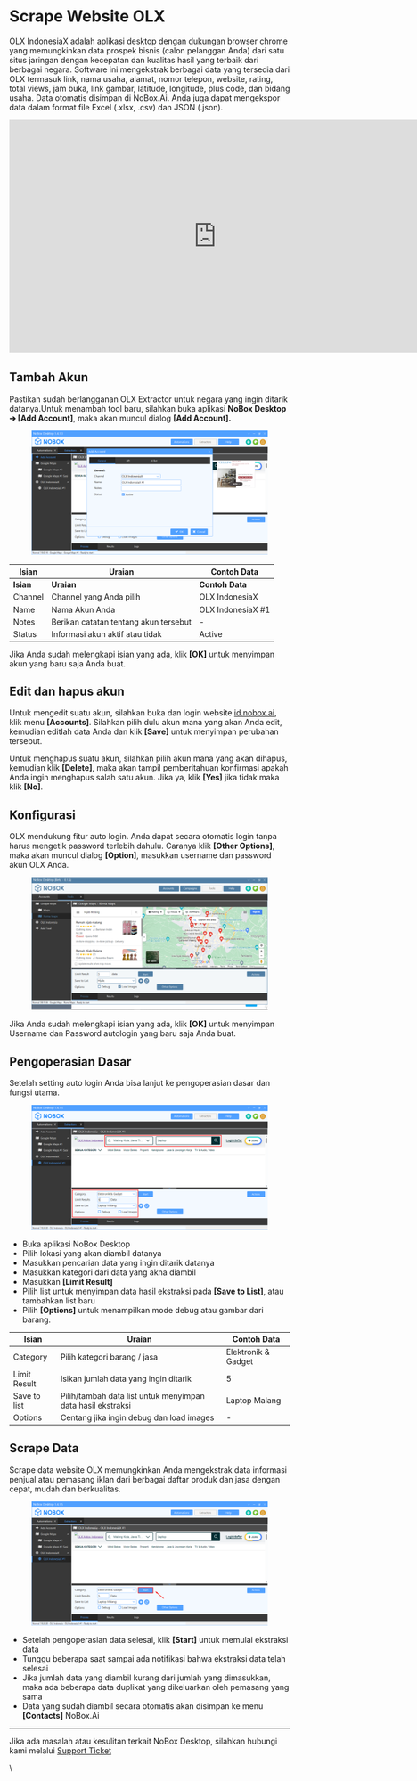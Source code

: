# <i class="fa-regular fa-store-alt"></i> Scrape Website OLX

OLX IndonesiaX adalah aplikasi desktop dengan dukungan browser chrome yang memungkinkan data prospek bisnis (calon pelanggan Anda) dari satu situs jaringan dengan kecepatan dan kualitas hasil yang terbaik dari berbagai negara. Software ini mengekstrak berbagai data yang tersedia dari OLX termasuk link, nama usaha, alamat, nomor telepon, website, rating, total views, jam buka, link gambar, latitude, longitude, plus code, dan bidang usaha. Data otomatis disimpan di NoBox.Ai. Anda juga dapat mengekspor data dalam format file Excel (.xlsx, .csv) dan JSON (.json).

<iframe width="742" height="418" src="https://www.youtube.com/embed/5wFLy1SciEA/" title="01. Instalasi NoBox Desktop" frameborder="0" allow="accelerometer; autoplay; clipboard-write; encrypted-media; gyroscope; picture-in-picture; web-share" referrerpolicy="strict-origin-when-cross-origin" allowfullscreen></iframe>

## **Tambah Akun**

Pastikan sudah berlangganan OLX Extractor untuk negara yang ingin ditarik datanya.Untuk menambah tool baru, silahkan buka aplikasi **NoBox Desktop ➔ \[Add Account]**, maka akan muncul dialog **\[Add Account].**

<figure><img src="../../.gitbook/assets/New Acccount OLX.png" alt=""><figcaption></figcaption></figure>

| Isian     | Uraian                                | Contoh Data       |
| --------- | ------------------------------------- | ----------------- |
| **Isian** | **Uraian**                            | **Contoh Data**   |
| Channel   | Channel yang Anda pilih               | OLX IndonesiaX    |
| Name      | Nama Akun Anda                        | OLX IndonesiaX #1 |
| Notes     | Berikan catatan tentang akun tersebut | -                 |
| Status    | Informasi akun aktif atau tidak       | Active            |

Jika Anda sudah melengkapi isian yang ada, klik **\[OK]** untuk menyimpan akun yang baru saja Anda buat.

## **Edit dan hapus akun**

Untuk mengedit suatu akun, silahkan buka dan login website [id.nobox.ai](https://id.nobox.ai/), klik menu **\[Accounts]**. Silahkan pilih dulu akun mana yang akan Anda edit, kemudian editlah data Anda dan klik **\[Save]** untuk menyimpan perubahan tersebut.

Untuk menghapus suatu akun, silahkan pilih akun mana yang akan dihapus, kemudian klik **\[Delete]**, maka akan tampil pemberitahuan konfirmasi apakah Anda ingin menghapus salah satu akun. Jika ya, klik **\[Yes]** jika tidak maka klik **\[No]**.

## **Konfigurasi**

OLX mendukung fitur auto login. Anda dapat secara otomatis login tanpa harus mengetik password terlebih dahulu. Caranya klik **\[Other Options]**, maka akan muncul dialog **\[Option]**, masukkan username dan password akun OLX Anda.

<figure><img src="../../.gitbook/assets/Konfigurasi.png" alt=""><figcaption></figcaption></figure>

Jika Anda sudah melengkapi isian yang ada, klik **\[OK]** untuk menyimpan Username dan Password autologin yang baru saja Anda buat.

## **Pengoperasian Dasar**

Setelah setting auto login Anda bisa lanjut ke pengoperasian dasar dan fungsi utama.

<figure><img src="../../.gitbook/assets/Pengoperasian OLX.png" alt=""><figcaption></figcaption></figure>

- Buka aplikasi NoBox Desktop
- Pilih lokasi yang akan diambil datanya
- Masukkan pencarian data yang ingin ditarik datanya
- Masukkan kategori dari data yang akna diambil
- Masukkan **\[Limit Result]**
- Pilih list untuk menyimpan data hasil ekstraksi pada **\[Save to List]**, atau tambahkan list baru
- Pilih **\[Options]** untuk menampilkan mode debug atau gambar dari barang.

| Isian        | Uraian                                                      | Contoh Data         |
| ------------ | ----------------------------------------------------------- | ------------------- |
| Category     | Pilih kategori barang / jasa                                | Elektronik & Gadget |
| Limit Result | Isikan jumlah data yang ingin ditarik                       | 5                   |
| Save to list | Pilih/tambah data list untuk menyimpan data hasil ekstraksi | Laptop Malang       |
| Options      | Centang jika ingin debug dan load images                    | -                   |

## **Scrape Data**

Scrape data website OLX memungkinkan Anda mengekstrak data informasi penjual atau pemasang iklan dari berbagai daftar produk dan jasa dengan cepat, mudah dan berkualitas.

<figure><img src="../../.gitbook/assets/Scrape OLX.png" alt=""><figcaption></figcaption></figure>

- Setelah pengoperasian data selesai, klik **\[Start]** untuk memulai ekstraksi data
- Tunggu beberapa saat sampai ada notifikasi bahwa ekstraksi data telah selesai
- Jika jumlah data yang diambil kurang dari jumlah yang dimasukkan, maka ada beberapa data duplikat yang dikeluarkan oleh pemasang yang sama
- Data yang sudah diambil secara otomatis akan disimpan ke menu **\[Contacts]** NoBox.Ai

---

Jika ada masalah atau kesulitan terkait NoBox Desktop, silahkan hubungi kami melalui [Support Ticket](https://crm.nobox.ai/clients/tickets)

\
